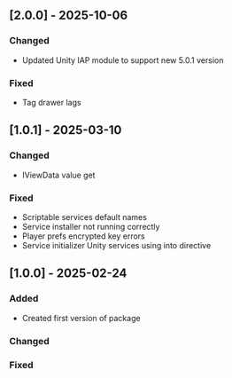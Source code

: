 ## [2.0.0] - 2025-10-06

### Changed

- Updated Unity IAP module to support new 5.0.1 version

### Fixed

- Tag drawer lags

## [1.0.1] - 2025-03-10

### Changed

- IViewData value get

### Fixed

- Scriptable services default names
- Service installer not running correctly
- Player prefs encrypted key errors
- Service initializer Unity services using into directive

## [1.0.0] - 2025-02-24

### Added

- Created first version of package

### Changed

### Fixed
